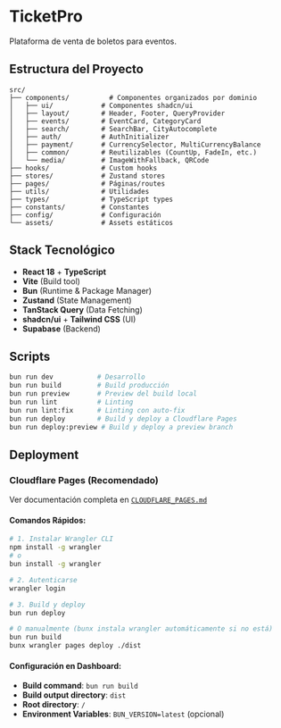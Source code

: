 # TicketPro

Plataforma de venta de boletos para eventos.

## Estructura del Proyecto

```
src/
├── components/          # Componentes organizados por dominio
│   ├── ui/            # Componentes shadcn/ui
│   ├── layout/        # Header, Footer, QueryProvider
│   ├── events/        # EventCard, CategoryCard
│   ├── search/        # SearchBar, CityAutocomplete
│   ├── auth/          # AuthInitializer
│   ├── payment/       # CurrencySelector, MultiCurrencyBalance
│   ├── common/        # Reutilizables (CountUp, FadeIn, etc.)
│   └── media/         # ImageWithFallback, QRCode
├── hooks/             # Custom hooks
├── stores/            # Zustand stores
├── pages/             # Páginas/routes
├── utils/             # Utilidades
├── types/             # TypeScript types
├── constants/         # Constantes
├── config/            # Configuración
└── assets/            # Assets estáticos
```

## Stack Tecnológico

- **React 18** + **TypeScript**
- **Vite** (Build tool)
- **Bun** (Runtime & Package Manager)
- **Zustand** (State Management)
- **TanStack Query** (Data Fetching)
- **shadcn/ui** + **Tailwind CSS** (UI)
- **Supabase** (Backend)

## Scripts

```bash
bun run dev           # Desarrollo
bun run build         # Build producción
bun run preview       # Preview del build local
bun run lint          # Linting
bun run lint:fix      # Linting con auto-fix
bun run deploy        # Build y deploy a Cloudflare Pages
bun run deploy:preview # Build y deploy a preview branch
```

## Deployment

### Cloudflare Pages (Recomendado)

Ver documentación completa en [`CLOUDFLARE_PAGES.md`](./CLOUDFLARE_PAGES.md)

#### Comandos Rápidos:

```bash
# 1. Instalar Wrangler CLI
npm install -g wrangler
# o
bun install -g wrangler

# 2. Autenticarse
wrangler login

# 3. Build y deploy
bun run deploy

# O manualmente (bunx instala wrangler automáticamente si no está)
bun run build
bunx wrangler pages deploy ./dist
```

#### Configuración en Dashboard:

- **Build command**: `bun run build`
- **Build output directory**: `dist`
- **Root directory**: `/`
- **Environment Variables**: `BUN_VERSION=latest` (opcional)

